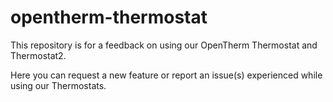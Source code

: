# opentherm-thermostat
This repository is for a feedback on using our OpenTherm Thermostat and Thermostat2.

Here you can request a new feature or report an issue(s) experienced while using our Thermostats.
